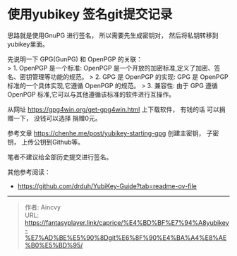# 使用yubikey 签名git提交记录


思路就是使用GnuPG 进行签名， 所以需要先生成密钥对， 然后将私钥转移到yubikey里面。  

先说明一下 GPG(GunPG) 和 OpenPGP 的关联：  
&gt; 1. OpenPGP 是一个标准: OpenPGP 是一个开放的加密标准,定义了加密、签名、密钥管理等功能的规范。
&gt; 2. GPG 是 OpenPGP 的实现: GPG 是 OpenPGP 标准的一个具体实现,它遵循 OpenPGP 的规范。
&gt; 3. 兼容性: 由于 GPG 遵循 OpenPGP 标准,它可以与其他遵循该标准的软件进行互操作。


从网址 https://gpg4win.org/get-gpg4win.html  上下载软件， 有钱的话 可以捐赠一下， 没钱可以选择 捐赠0元。 

参考文章 https://chenhe.me/post/yubikey-starting-gpg  创建主密钥， 子密钥， 上传公钥到Github等。 

笔者不建议给全部历史提交进行签名。 

其他参考阅读： 
- https://github.com/drduh/YubiKey-Guide?tab=readme-ov-file



---

> 作者: Aincvy  
> URL: https://fantasyplayer.link/caprice/%E4%BD%BF%E7%94%A8yubikey-%E7%AD%BE%E5%90%8Dgit%E6%8F%90%E4%BA%A4%E8%AE%B0%E5%BD%95/  

